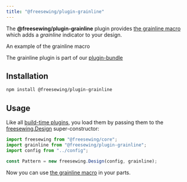 ```yaml
---
title: "@freesewing/plugin-grainline"
---
```


The **@freesewing/plugin-grainline** plugin provides [the grainline
macro](/reference/macros/grainline/) which adds a *grainline* indicator
to your design.

<Example part="plugin_grainline">An example of the grainline macro</Example>

<Tip>

The grainline plugin is part of our [plugin-bundle](/reference/plugins/bundle)

</Tip>

## Installation

```bash
npm install @freesewing/plugin-grainline
```

## Usage

Like all [build-time plugins](/guides/plugins/types-of-plugins#build-time-plugins), you
load them by passing them to the [freesewing.Design](/reference/api/design) super-constructor:

```js
import freesewing from "@freesewing/core";
import grainline from "@freesewing/plugin-grainline";
import config from "../config";

const Pattern = new freesewing.Design(config, grainline);
```

Now you can use [the grainline macro](/reference/api/macros/grainline) in your parts.
